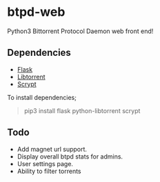 # btpd-web
Python3 Bittorrent Protocol Daemon web front end!

## Dependencies
* [Flask](https://pypi.python.org/pypi/Flask)
* [Libtorrent](https://pypi.python.org/pypi/python-libtorrent)
* [Scrypt](https://pypi.python.org/pypi/scrypt)

To install dependencies;
> pip3 install flask python-libtorrent scrypt

## Todo
* Add magnet url support.
* Display overall btpd stats for admins.
* User settings page.
* Ability to filter torrents
